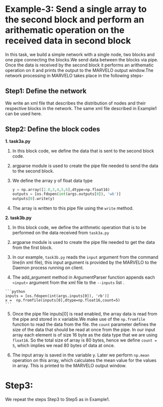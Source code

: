 # Example-3: Send a single array to the second block and perform an arithematic operation on the received data in second block

In this task, we build a simple network with a single node, two blocks and one pipe connecting the blocks.We send data between the blocks via pipe. Once the data is received by the second block it performs an arithematic operation on it and prints the output to the MARVELO output window.The network processing in MARVELO takes place in the following steps-


## Step1: Define the network

We write an xml file that describes the distribution of nodes and their respective blocks in the network.
The same xml file described in Example1 can be used here.

## Step2: Define the block codes

**1. task3a.py**

  1. In this block code, we define the data that is sent to the second block code.

  2.  argparse module is used to create the pipe file needed to send the data to the second block.
  
  3.  We define the array y of float data type
  
      ```python
      y = np.array([2.0,3,4,5,6],dtype=np.float16)
      outputs = [os.fdopen(int(args.outputs[0]), 'wb')]
      outputs[0].write(y)
      ```
   
  4. The array is written to this pipe file using the `write` method.

**2. task3b.py** 

  1. In this block code, we define the arithmetic operation that is to be performed on the data received from `task3a.py`

  2. argparse module is used to create the pipe file needed to get the data from the first block. 

  3. In our example, `task3b.py` reads the `input` argument from the command line(in xml file), this input argument is provided by the        MARVELO to the Daemon process running on client.

  4. The add_argument method in ArgumentParser function appends each `<input>` argument from the xml file to the `--inputs` list . 

    ```python
    inputs = [os.fdopen(int(args.inputs[0]), 'rb')]
    x =  np.fromfile(inputs[0],dtype=np.float16,count=5)
    ```
  5. Once the pipe file inputs[0] is read enabled, the array data is read from the pipe and stored in x variable.We make use of the `np.fromfile` function to read the data from the file. the `count` parameter defines the size of the data that should be read at once from the pipe. In our input array each element is of size 16 byte as the data type that we are using `float16`. So the total size of array is 80 bytes, hence we define `count = 5`, which implies we read 80 bytes of data at once.

  3. The input array is saved in the variable y. Later we perform `np.mean` operation on this array, which calculates the mean value for the values in array. This is printed to the MARVELO output window.


# Step3: 

We repeat the steps Step3 to Step5 as in Example1.
